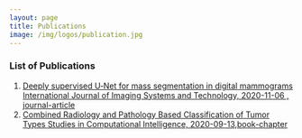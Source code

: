 ```yaml
---
layout: page
title: Publications
image: /img/logos/publication.jpg
---
```

### List of Publications

1. [Deeply supervised U‐Net for mass segmentation in digital mammograms International Journal of Imaging Systems and Technology,  2020-11-06 , journal-article](https://onlinelibrary.wiley.com/doi/10.1002/ima.22516)
2. [Combined Radiology and Pathology Based Classification of Tumor Types Studies in Computational Intelligence, 2020-09-13,book-chapter](https://link.springer.com/chapter/10.1007%2F978-981-15-6321-8_6 )
